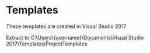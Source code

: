 # Templates
These templates are created in Visual Studio 2017


Extract to C:\Users\\{username}\Documents\Visual Studio 2017\Templates\ProjectTemplates
